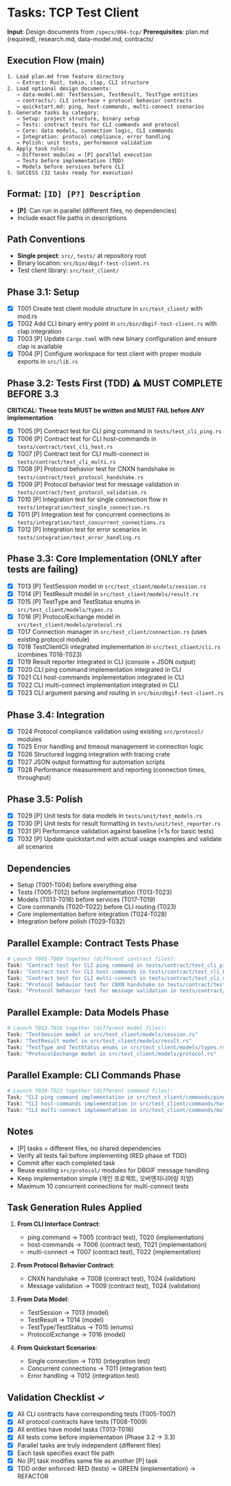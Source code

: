 # Tasks: TCP Test Client

**Input**: Design documents from `/specs/004-tcp/`
**Prerequisites**: plan.md (required), research.md, data-model.md, contracts/

## Execution Flow (main)
```
1. Load plan.md from feature directory
   → Extract: Rust, tokio, clap, CLI structure
2. Load optional design documents:
   → data-model.md: TestSession, TestResult, TestType entities
   → contracts/: CLI interface + protocol behavior contracts
   → quickstart.md: ping, host-commands, multi-connect scenarios
3. Generate tasks by category:
   → Setup: project structure, binary setup
   → Tests: contract tests for CLI commands and protocol
   → Core: data models, connection logic, CLI commands
   → Integration: protocol compliance, error handling
   → Polish: unit tests, performance validation
4. Apply task rules:
   → Different modules = [P] parallel execution
   → Tests before implementation (TDD)
   → Models before services before CLI
5. SUCCESS (32 tasks ready for execution)
```

## Format: `[ID] [P?] Description`
- **[P]**: Can run in parallel (different files, no dependencies)
- Include exact file paths in descriptions

## Path Conventions
- **Single project**: `src/`, `tests/` at repository root
- Binary location: `src/bin/dbgif-test-client.rs`
- Test client library: `src/test_client/`

## Phase 3.1: Setup
- [x] T001 Create test client module structure in `src/test_client/` with mod.rs
- [x] T002 Add CLI binary entry point in `src/bin/dbgif-test-client.rs` with clap integration
- [x] T003 [P] Update `Cargo.toml` with new binary configuration and ensure clap is available
- [x] T004 [P] Configure workspace for test client with proper module exports in `src/lib.rs`

## Phase 3.2: Tests First (TDD) ⚠️ MUST COMPLETE BEFORE 3.3
**CRITICAL: These tests MUST be written and MUST FAIL before ANY implementation**
- [x] T005 [P] Contract test for CLI ping command in `tests/test_cli_ping.rs`
- [x] T006 [P] Contract test for CLI host-commands in `tests/contract/test_cli_host.rs`
- [x] T007 [P] Contract test for CLI multi-connect in `tests/contract/test_cli_multi.rs`
- [x] T008 [P] Protocol behavior test for CNXN handshake in `tests/contract/test_protocol_handshake.rs`
- [x] T009 [P] Protocol behavior test for message validation in `tests/contract/test_protocol_validation.rs`
- [x] T010 [P] Integration test for single connection flow in `tests/integration/test_single_connection.rs`
- [x] T011 [P] Integration test for concurrent connections in `tests/integration/test_concurrent_connections.rs`
- [x] T012 [P] Integration test for error scenarios in `tests/integration/test_error_handling.rs`

## Phase 3.3: Core Implementation (ONLY after tests are failing)
- [x] T013 [P] TestSession model in `src/test_client/models/session.rs`
- [x] T014 [P] TestResult model in `src/test_client/models/result.rs`
- [x] T015 [P] TestType and TestStatus enums in `src/test_client/models/types.rs`
- [x] T016 [P] ProtocolExchange model in `src/test_client/models/protocol.rs`
- [x] T017 Connection manager in `src/test_client/connection.rs` (uses existing protocol module)
- [x] T018 TestClientCli integrated implementation in `src/test_client/cli.rs` (combines T018-T023)
- [x] T019 Result reporter integrated in CLI (console + JSON output)
- [x] T020 CLI ping command implementation integrated in CLI
- [x] T021 CLI host-commands implementation integrated in CLI
- [x] T022 CLI multi-connect implementation integrated in CLI
- [x] T023 CLI argument parsing and routing in `src/bin/dbgif-test-client.rs`

## Phase 3.4: Integration
- [x] T024 Protocol compliance validation using existing `src/protocol/` modules
- [x] T025 Error handling and timeout management in connection logic
- [x] T026 Structured logging integration with tracing crate
- [x] T027 JSON output formatting for automation scripts
- [x] T028 Performance measurement and reporting (connection times, throughput)

## Phase 3.5: Polish
- [x] T029 [P] Unit tests for data models in `tests/unit/test_models.rs`
- [x] T030 [P] Unit tests for result formatting in `tests/unit/test_reporter.rs`
- [x] T031 [P] Performance validation against baseline (<1s for basic tests)
- [x] T032 [P] Update quickstart.md with actual usage examples and validate all scenarios

## Dependencies
- Setup (T001-T004) before everything else
- Tests (T005-T012) before implementation (T013-T023)
- Models (T013-T016) before services (T017-T019)
- Core commands (T020-T022) before CLI routing (T023)
- Core implementation before integration (T024-T028)
- Integration before polish (T029-T032)

## Parallel Example: Contract Tests Phase
```bash
# Launch T005-T009 together (different contract files):
Task: "Contract test for CLI ping command in tests/contract/test_cli_ping.rs"
Task: "Contract test for CLI host-commands in tests/contract/test_cli_host.rs"
Task: "Contract test for CLI multi-connect in tests/contract/test_cli_multi.rs"
Task: "Protocol behavior test for CNXN handshake in tests/contract/test_protocol_handshake.rs"
Task: "Protocol behavior test for message validation in tests/contract/test_protocol_validation.rs"
```

## Parallel Example: Data Models Phase
```bash
# Launch T013-T016 together (different model files):
Task: "TestSession model in src/test_client/models/session.rs"
Task: "TestResult model in src/test_client/models/result.rs"
Task: "TestType and TestStatus enums in src/test_client/models/types.rs"
Task: "ProtocolExchange model in src/test_client/models/protocol.rs"
```

## Parallel Example: CLI Commands Phase
```bash
# Launch T020-T022 together (different command files):
Task: "CLI ping command implementation in src/test_client/commands/ping.rs"
Task: "CLI host-commands implementation in src/test_client/commands/host.rs"
Task: "CLI multi-connect implementation in src/test_client/commands/multi.rs"
```

## Notes
- [P] tasks = different files, no shared dependencies
- Verify all tests fail before implementing (RED phase of TDD)
- Commit after each completed task
- Reuse existing `src/protocol/` modules for DBGIF message handling
- Keep implementation simple (개인 프로젝트, 오버엔지니어링 지양)
- Maximum 10 concurrent connections for multi-connect tests

## Task Generation Rules Applied

1. **From CLI Interface Contract**:
   - ping command → T005 (contract test), T020 (implementation)
   - host-commands → T006 (contract test), T021 (implementation)
   - multi-connect → T007 (contract test), T022 (implementation)

2. **From Protocol Behavior Contract**:
   - CNXN handshake → T008 (contract test), T024 (validation)
   - Message validation → T009 (contract test), T024 (validation)

3. **From Data Model**:
   - TestSession → T013 (model)
   - TestResult → T014 (model)
   - TestType/TestStatus → T015 (enums)
   - ProtocolExchange → T016 (model)

4. **From Quickstart Scenarios**:
   - Single connection → T010 (integration test)
   - Concurrent connections → T011 (integration test)
   - Error handling → T012 (integration test)

## Validation Checklist ✓
- [x] All CLI contracts have corresponding tests (T005-T007)
- [x] All protocol contracts have tests (T008-T009)
- [x] All entities have model tasks (T013-T016)
- [x] All tests come before implementation (Phase 3.2 → 3.3)
- [x] Parallel tasks are truly independent (different files)
- [x] Each task specifies exact file path
- [x] No [P] task modifies same file as another [P] task
- [x] TDD order enforced: RED (tests) → GREEN (implementation) → REFACTOR